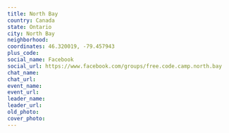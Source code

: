 ```yaml
---
title: North Bay
country: Canada
state: Ontario
city: North Bay
neighborhood: 
coordinates: 46.320019, -79.457943
plus_code:
social_name: Facebook
social_url: https://www.facebook.com/groups/free.code.camp.north.bay
chat_name:
chat_url:
event_name:
event_url:
leader_name:
leader_url:
old_photo: 
cover_photo:
---
```

